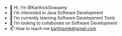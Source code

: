 - 👋 Hi, I’m @KarthickSivasamy
- 👀 I’m interested in Java Software Development
- 🌱 I’m currently learning Software Development Tools
- 💞️ I’m looking to collaborate on Software Development
- 📫 How to reach me karthismjk@gmail.com

<!---
KarthickSivasamy/KarthickSivasamy is a ✨ special ✨ repository because its `README.md` (this file) appears on your GitHub profile.
You can click the Preview link to take a look at your changes.
--->
